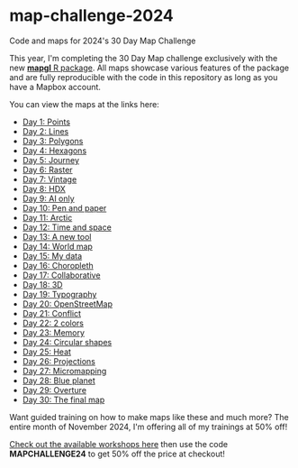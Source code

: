 # map-challenge-2024
Code and maps for 2024's 30 Day Map Challenge

This year, I'm completing the 30 Day Map challenge exclusively with the new [__mapgl__ R package](https://walker-data.com/mapgl).  All maps showcase various features of the package and are fully reproducible with the code in this repository as long as you have a Mapbox account.  

You can view the maps at the links here: 

* [Day 1: Points](https://walker-data.com/map-challenge-2024/day-1-points)
* [Day 2: Lines](https://walker-data.com/map-challenge-2024/day-2-lines)
* [Day 3: Polygons](https://walker-data.com/map-challenge-2024/day-3-polygons)
* [Day 4: Hexagons](https://walker-data.com/map-challenge-2024/day-4-hexagons)
* [Day 5: Journey](https://walker-data.com/map-challenge-2024/day-5-journey)
* [Day 6: Raster](https://walker-data.com/map-challenge-2024/day-6-raster)
* [Day 7: Vintage](https://walker-data.com/map-challenge-2024/day-7-vintage)
* [Day 8: HDX](https://walker-data.com/map-challenge-2024/day-8-hdx)
* [Day 9: AI only](https://walker-data.com/map-challenge-2024/day-9-ai-only)
* [Day 10: Pen and paper](https://walker-data.com/map-challenge-2024/day-10-pen-and-paper)
* [Day 11: Arctic](https://walker-data.com/map-challenge-2024/day-11-arctic)
* [Day 12: Time and space](https://walker-data.com/map-challenge-2024/day-12-time-and-space)
* [Day 13: A new tool](https://walker-data.com/map-challenge-2024/day-13-a-new-tool)
* [Day 14: World map](https://walker-data.com/map-challenge-2024/day-14-world-map)
* [Day 15: My data](https://walkerke.shinyapps.io/day-15-my-data/)
* [Day 16: Choropleth](https://walker-data.com/map-challenge-2024/day-16-choropleth)
* [Day 17: Collaborative](https://walkerke.shinyapps.io/day-17-collaborative/)
* [Day 18: 3D](https://walker-data.com/map-challenge-2024/day-18-3D)
* [Day 19: Typography](https://walker-data.com/map-challenge-2024/day-19-typography)
* [Day 20: OpenStreetMap](https://walker-data.com/map-challenge-2024/day-20-openstreetmap)
* [Day 21: Conflict](https://walker-data.com/map-challenge-2024/day-21-conflict)
* [Day 22: 2 colors](https://walker-data.com/map-challenge-2024/day-22-2-colors)
* [Day 23: Memory]()
* [Day 24: Circular shapes](https://walker-data.com/map-challenge-2024/day-24-circular-shapes)
* [Day 25: Heat]()
* [Day 26: Projections](https://walker-data.com/map-challenge-2024/day-26-projections)
* [Day 27: Micromapping](https://walker-data.com/map-challenge-2024/day-27-micromapping/)
* [Day 28: Blue planet]()
* [Day 29: Overture]()
* [Day 30: The final map]()

Want guided training on how to make maps like these and much more?  The entire month of November 2024, I'm offering all of my trainings at 50% off!

[Check out the available workshops here](https://walkerdata.gumroad.com) then use the code __MAPCHALLENGE24__ to get 50% off the price at checkout!

